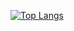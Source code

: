 [![Top Langs](https://github-readme-stats.vercel.app/api/top-langs/?username=Gustavonjr&theme=tokyonight&layout=donut)](https://github.com/Gustavonjr)
